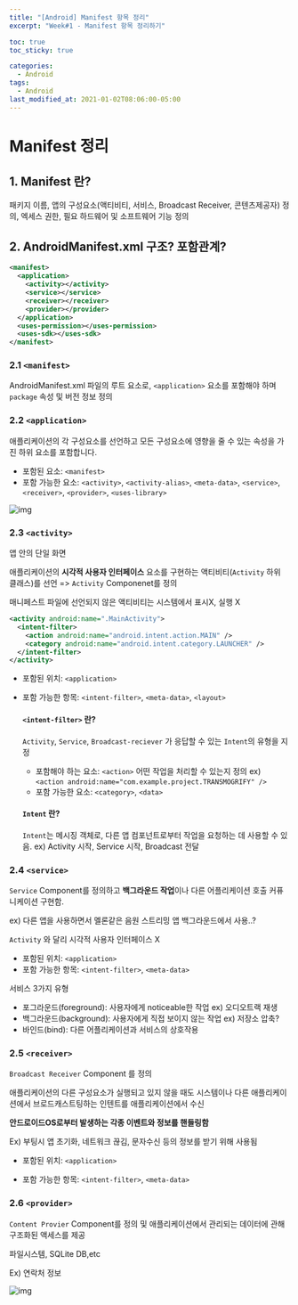 ```yaml
---
title: "[Android] Manifest 항목 정리"
excerpt: "Week#1 - Manifest 항목 정리하기"

toc: true
toc_sticky: true

categories:
  - Android
tags:
  - Android
last_modified_at: 2021-01-02T08:06:00-05:00
---
```


# Manifest 정리

## 1. Manifest 란?

패키지 이름, 앱의 구성요소(액티비티, 서비스, Broadcast Receiver, 콘텐츠제공자) 정의, 엑세스 권한, 필요 하드웨어 및 소프트웨어 기능 정의

## 2. AndroidManifest.xml 구조? 포함관계?

```xml
<manifest>
  <application>
    <activity></activity>
    <service></service>
    <receiver></receiver>
    <provider></provider>
  </application>
  <uses-permission></uses-permission>
  <uses-sdk></uses-sdk>
</manifest>
```

### 2.1 `<manifest>`

AndroidManifest.xml 파일의 루트 요소로, `<application>` 요소를 포함해야 하며 `package` 속성 및 버전 정보 정의

### 2.2 `<application>`

애플리케이션의 각 구성요소를 선언하고 모든 구성요소에 영향을 줄 수 있는 속성을 가진 하위 요소를 포함합니다.

- 포함된 요소: `<manifest>`
- 포함 가능한 요소: `<activity>`, `<activity-alias>`, `<meta-data>`, `<service>`, `<receiver>`, `<provider>`, `<uses-library>`

![img](https://t1.daumcdn.net/cfile/tistory/2559D539563B77B201)

### 2.3 `<activity>`

앱 안의 단일 화면

애플리케이션의 **시각적 사용자 인터페이스** 요소를 구현하는 액티비티(`Activity` 하위 클래스)를 선언 => `Activity` Componenet를 정의

매니페스트 파일에 선언되지 않은 액티비티는 시스템에서 표시X, 실행 X

```xml
<activity android:name=".MainActivity">
  <intent-filter>
    <action android:name="android.intent.action.MAIN" />
    <category android:name="android.intent.category.LAUNCHER" />
  </intent-filter>
</activity>
```

- 포함된 위치: `<application>`

- 포함 가능한 항목: `<intent-filter>`, `<meta-data>`, `<layout>`

  #### `<intent-filter>` 란?

  `Activity`, `Service`, `Broadcast-reciever` 가 응답할 수 있는 `Intent`의 유형을 지정

  - 포함해야 하는 요소: `<action>`
    어떤 작업을 처리할 수 있는지 정의 ex) `<action android:name="com.example.project.TRANSMOGRIFY" />`
  - 포함 가능한 요소: `<category>`, `<data>`

  #### `Intent` 란?

  `Intent`는 메시징 객체로, 다른 앱 컴포넌트로부터 작업을 요청하는 데 사용할 수 있음. ex) Activity 시작, Service 시작, Broadcast 전달

### 2.4 `<service>`

`Service` Component를 정의하고 **백그라운드 작업**이나 다른 어플리케이션 호출 커퓨니케이션 구현함.

ex) 다른 앱을 사용하면서 멜론같은 음원 스트리밍 앱 백그라운드에서 사용..?

`Activity` 와 달리 시각적 사용자 인터페이스 X

- 포함된 위치: `<application>`
- 포함 가능한 항목: `<intent-filter>`, `<meta-data>`

서비스 3가지 유형

- 포그라운드(foreground): 사용자에게 noticeable한 작업 ex) 오디오트랙 재생
- 백그라운드(background): 사용자에게 직접 보이지 않는 작업 ex) 저장소 압축?
- 바인드(bind): 다른 어플리케이션과 서비스의 상호작용

### 2.5 `<receiver>`

`Broadcast Receiver` Component 를 정의

애플리케이션의 다른 구성요소가 실행되고 있지 않을 때도 시스템이나 다른 애플리케이션에서 브로드캐스트팅하는 인텐트를 애플리케이션에서 수신

**안드로이드OS로부터 발생하는 각종 이벤트와 정보를 핸들링함**

Ex) 부팅시 앱 초기화, 네트워크 끊김, 문자수신 등의 정보를 받기 위해 사용됨

- 포함된 위치: `<application>`

- 포함 가능한 항목: `<intent-filter>`, `<meta-data>`

### 2.6 `<provider>`

`Content Provier` Component를 정의 및 애플리케이션에서 관리되는 데이터에 관해 구조화된 액세스를 제공

파일시스템, SQLite DB,etc

Ex) 연락처 정보

![img](https://kairo96.gitbooks.io/android/content/pic2/2-7-1.jpg)
